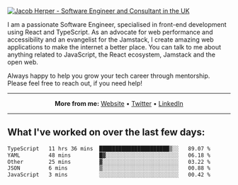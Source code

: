 [![Jacob Herper - Software Engineer and Consultant in the UK](https://res.cloudinary.com/jacobherper/image/upload/v1641506277/gh-image.png)](https://jacobherper.com/)

I am a passionate Software Engineer, specialised in front-end development using React and TypeScript. As an advocate for web performance and accessibility and an evangelist for the Jamstack, I create amazing web applications to make the internet a better place. You can talk to me about anything related to JavaScript, the React ecosystem, Jamstack and the open web.

Always happy to help you grow your tech career through mentorship. Please feel free to reach out, if you need help!

---

<p align="center">
  <strong>More from me:</strong> 
  <a href="https://jacobherper.com/">Website</a> •
  <a href="https://twitter.com/intent/follow?screen_name=jakeherp&tw_p=followbutton">Twitter</a> •
  <a href="https://www.linkedin.com/in/jacobherper/">LinkedIn</a>
</p>

---

## What I've worked on over the last few days:

<!--START_SECTION:waka-->

```txt
TypeScript   11 hrs 36 mins  ██████████████████████▒░░   89.07 %
YAML         48 mins         █▓░░░░░░░░░░░░░░░░░░░░░░░   06.18 %
Other        25 mins         ▓░░░░░░░░░░░░░░░░░░░░░░░░   03.22 %
JSON         6 mins          ▒░░░░░░░░░░░░░░░░░░░░░░░░   00.88 %
JavaScript   3 mins          ░░░░░░░░░░░░░░░░░░░░░░░░░   00.42 %
```

<!--END_SECTION:waka-->
